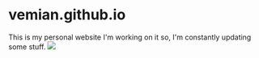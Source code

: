 # vemian.github.io
This is my personal website I'm working on it so, I'm constantly updating some stuff.
![](https://github.com/vemian/vemian.github.io/blob/master/images/meta-image1.jpg)
